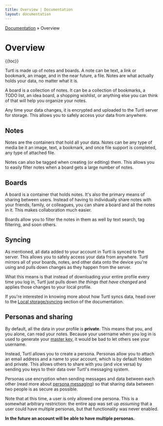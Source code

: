 ```yaml
---
title: Overview | Documentation
layout: documentation
---
```


<div class="breadcrumb">
    <a href="/docs">Documentation</a> &raquo;
    Overview
</div>

# Overview
{{toc}}

Turtl is made up of notes and boards. A note can be text, a link or bookmark, an
image, and in the near future, a file. Notes are what actually holds your data,
no matter what it is.

A board is a collection of notes. It can be a collection of bookmarks, a TODO
list, an idea board, a shopping wishlist, or anything else you can think of that
will help you organize your notes.

Any time your data changes, it is encrypted and uploaded to the Turtl server for
storage. This allows you to safely access your data from anywhere.

## Notes
Notes are the containers that hold all your data. Notes can be any type of media
be it an image, text, a bookmark, and once file support is completed, any type
of attached file.

Notes can also be tagged when creating (or editing) them. This allows you to
easily filter notes when a board gets a large number of notes.

## Boards
A board is a container that holds notes. It's also the primary means of sharing
between users. Instead of having to individually share notes with your friends,
family, or colleagues, you can share a board and all the notes in it. This makes
collaboration much easier.

Boards allow you to filter the notes in them as well by text search, tag
filtering, and soon others.

## Syncing
As mentioned, all data added to your account in Turtl is synced to the server.
This allows you to safely access your data from anywhere. Turtl mirrors all of
your boards, notes, and other data onto the device you're using and pulls down
changes as they happen from the server.

What this means is that instead of downloading your entire profile every time
you log in, Turtl just pulls down *the things that have changed* and applies
those changes to your local profile.

If you're interested in knowing more about how Turtl syncs data, head over to
the [Local storage/syncing](/docs/clients/app/local_db) section of the
documentation.

## Personas and sharing
By default, all the data in your profile is __private__. This means that you,
and you alone, can read your notes. Because your username when you log in is
used to generate your [master key](/docs/security#keys-and-sharing), it would be
bad to let others see your username.

Instead, Turtl allows you to create a persona. Personas allow you to attach an
email address and a name to your account, which is by default hidden and
private. This allows others to share with you (and vice versa) by sending you
keys to their data over Turtl's messaging system.

Personas use encryption when sending messages and data between each other (read
more about [persona messaging](/docs/security#keys-and-sharing)) so that sharing
data between two people is as secure as possible.

Note that at this time, a user is only allowed one persona. This is a somewhat
arbitrary restriction: the entire app was set up *assuming* that a user could
have multiple personas, but that functionality was never enabled.

__In the future an account will be able to have multiple personas.__

